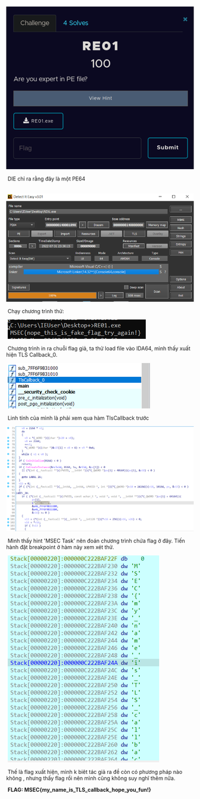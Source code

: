 ![](chanllenge.png)

​		DIE chỉ ra rằng đây là một PE64

​										![](DIE.png)

​		Chạy chương trình thử: 

​														![](run1.png)

​		Chương trình in ra chuỗi flag giả, ta thử load file vào IDA64, mình thấy xuất hiện TLS Callback_0.

​													![](TLS_func.png)

​		Linh tính của mình là phải xem qua hàm TlsCallback trước

![](TLS_detail.png)

​		Mình thấy hint 'MSEC Task' nên đoán chương trình chứa flag ở đây. Tiến hành đặt breakpoint ở hàm này xem xét thử.



​								![](Flag.png)

​		Thế là flag xuất hiện, mình k biêt tác giả ra đề còn có phương pháp nào không , nhưng thấy flag rồi nên mình cũng không suy nghĩ thêm nữa.

​		**FLAG:  MSEC{my_name_is_TLS_callback_hope_you_fun!}**

​		

​		